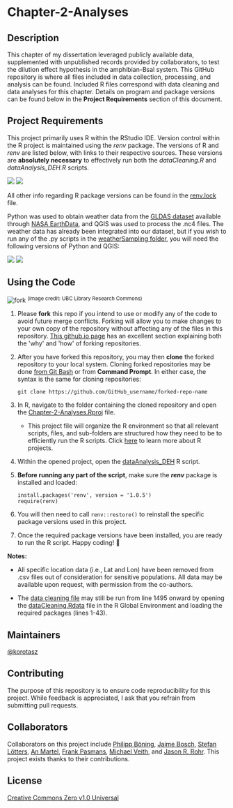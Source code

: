 # Chapter-2-Analyses

## Description
This chapter of my dissertation leveraged publicly available data, supplemented with unpublished records provided by collaborators, to test the dilution effect hypothesis in the amphibian-Bsal system. This GitHub repository is where all files included in data collection, processing, and analysis can be found. Included R files correspond with data cleaning and data analyses for this chapter. Details on program and package versions can be found below in the **Project Requirements** section of this document. 

## Project Requirements 
   This project primarily uses R within the RStudio IDE. Version control within the R project is maintained using the *renv* package. The versions of R and *renv* are listed below, with links to their respective sources. These versions are **absolutely necessary** to effectively run both the *dataCleaning.R* and *dataAnalysis_DEH.R* scripts.
   
   <a href="https://cran.r-project.org/bin/windows/base/old/4.3.3/"><img src="https://img.shields.io/badge/_R-v.4.3.3-%23fbfbfb?style=plastic&logo=R&logoColor=%23e9e9e9&logoSize=auto&labelColor=%23246ABE"/></a>
   <a href="https://rstudio.github.io/renv/articles/renv.html"><img src="https://img.shields.io/badge/renv-v.1.0.5-%23fbfbfb?style=plastic&logoSize=auto&labelColor=%23a8deb5"/></a>

   All other info regarding R package versions can be found in the [renv.lock](https://github.com/korotasz/Chapter-2-Analyses/blob/main/renv.lock) file.

  Python was used to obtain weather data from the [GLDAS dataset](https://disc.gsfc.nasa.gov/datasets/GLDAS_CLSM025_DA1_D_2.2/summary?keywords=GLDAS%20Catchment%20Land%20Surface%20Model%20L4%20daily%200.25%20x%200.25%20degree%20GRACE-DA1%20V2.2%20(GLDAS_CLSM025_DA1_D%202.2)) available through [NASA EarthData](https://www.earthdata.nasa.gov/), and QGIS was used to process the .nc4 files. The weather data has already been integrated into our dataset, but if you wish to run any of the .py scripts in the [weatherSampling folder](https://github.com/korotasz/Chapter-2-Analyses/blob/main/01_dataCleaning/weatherSampling), you will need the following versions of Python and QGIS:
  
  <a href="https://www.python.org/downloads/"><img src="https://img.shields.io/badge/Python-v.3.12.0-%234584b6?style=plastic&logo=Python&logoColor=%23ffde57&logoSize=auto&labelColor=%234584b6&color=%23fbfbfb"/></a>
  <a href="https://ftp.osuosl.org/pub/osgeo/download/qgis/windows/"><img src="https://img.shields.io/badge/QGIS-v.3.26.2--1-%23fbfbfb?style=plastic&logo=Qgis&logoColor=%23f18d36&logoSize=auto&labelColor=%23589632&color=%23fbfbfb"/></a> 

## Using the Code
![fork](https://ubc-library-rc.github.io/intro-git/content/figures/git-collaboration_2.png)
<sup>(image credit: UBC Library Research Commons)</sup>
   1. Please **fork** this repo if you intend to use or modify any of the code to avoid future merge conflicts. Forking will allow you to make changes to your own copy of the repository without affecting any of the files in this repository. [This github.io page](https://ubc-library-rc.github.io/intro-git/content/05_collab_on_github.html#:~:text=top%20right%20corner.-,Clone%20the%20fork%20to%20your%20own%20computer,with%20your%20preferred%20text%20editor.) has an excellent section explaining both the 'why' and 'how' of forking repositories.
   
   2. After you have forked this repository, you may then **clone** the forked repository to your local system. Cloning forked repositories may be done [from Git Bash](https://docs.github.com/en/get-started/quickstart/fork-a-repo#cloning-your-forked-repository) or from **Command Prompt**. In either case, the syntax is the same for cloning repositories:
      ```
      git clone https://github.com/GitHub_username/forked-repo-name
      ```
   
   3. In R, navigate to the folder containing the cloned repository and open the [Chapter-2-Analyses.Rproj](https://github.com/korotasz/Chapter-2-Analyses/blob/main/Chapter-2-Analyses.Rproj) file.
      - This project file will organize the R environment so that all relevant scripts, files, and sub-folders are structured how they need to be to efficiently run the R scripts. Click [here](https://r4ds.had.co.nz/workflow-projects.html#rstudio-projects) to learn more about R projects.
   
   4. Within the opened project, open the [dataAnalysis_DEH](https://github.com/korotasz/Chapter-2-Analyses/blob/main/02_dataAnalyses/dataAnalysis_DEH.R) R script.
   
   5. **Before running any part of the script**, make sure the ***renv*** package is installed and loaded:
      ```
      install.packages('renv', version = '1.0.5')
      require(renv)
      ```
      
   6. You will then need to call ```renv::restore()``` to reinstall the specific package versions used in this project.
   
   7. Once the required package versions have been installed, you are ready to run the R script. Happy coding! 🎊

**Notes:**
- All specific location data (i.e., Lat and Lon) have been removed from .csv files out of consideration for sensitive populations. All data may be available upon request, with permission from the co-authors.
  
- The [data cleaning file](https://github.com/korotasz/Chapter-2-Analyses/blob/main/01_dataCleaning/dataCleaning.R) may still be run from line 1495 onward by opening the [dataCleaning.Rdata](https://github.com/korotasz/CHapter-2-Analyses/blob/main/01_dataCleaning/dataCleaning.RData) file in the R Global Environment and loading the required packages (lines 1-43).


## Maintainers
[@korotasz](https://github.com/korotasz)

## Contributing
The purpose of this repository is to ensure code reproducibility for this project. While feedback is appreciated, I ask that you refrain from submitting pull requests.

## Collaborators
Collaborators on this project include [Philipp Böning](https://www.uni-trier.de/universitaet/fachbereiche-faecher/fachbereich-vi/faecher/biogeographie/profile/boening-philipp), [Jaime Bosch](https://scholar.google.com/citations?user=t5frSGQAAAAJ&hl=en), [Stefan Lötters](https://www.loetterslab.de/),  [An Martel](https://biblio.ugent.be/person/F5F50C8C-F0ED-11E1-A9DE-61C894A0A6B4), [Frank Pasmans](https://biblio.ugent.be/person/F573FD86-F0ED-11E1-A9DE-61C894A0A6B4), [Michael Veith](https://www.researchgate.net/profile/Michael-Veith-2/28), and [Jason R. Rohr](https://scholar.google.com/citations?user=yaRksUAAAAAJ&hl=en). This project exists thanks to their contributions.





## License
[Creative Commons Zero v1.0 Universal](https://github.com/korotasz/Chapter-2-Analyses/blob/main/LICENSE)
